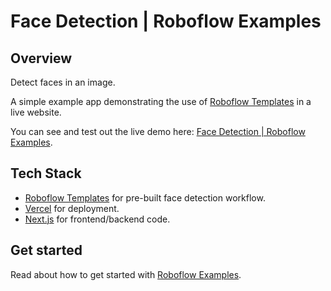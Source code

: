 # Face Detection | Roboflow Examples

## Overview

Detect faces in an image.

A simple example app demonstrating the use of [Roboflow Templates](https://templates.roboflow.com) in a live website.

You can see and test out the live demo here: [Face Detection | Roboflow Examples](https://roboflow-templates-face-detection.vercel.app/).

## Tech Stack

- [Roboflow Templates](https://templates.roboflow.com) for pre-built face detection workflow.
- [Vercel](https://vercel.com) for deployment.
- [Next.js](https://nextjs.org/) for frontend/backend code.

## Get started

Read about how to get started with [Roboflow Examples](https://github.com/SwanHub/roboflow-examples).
